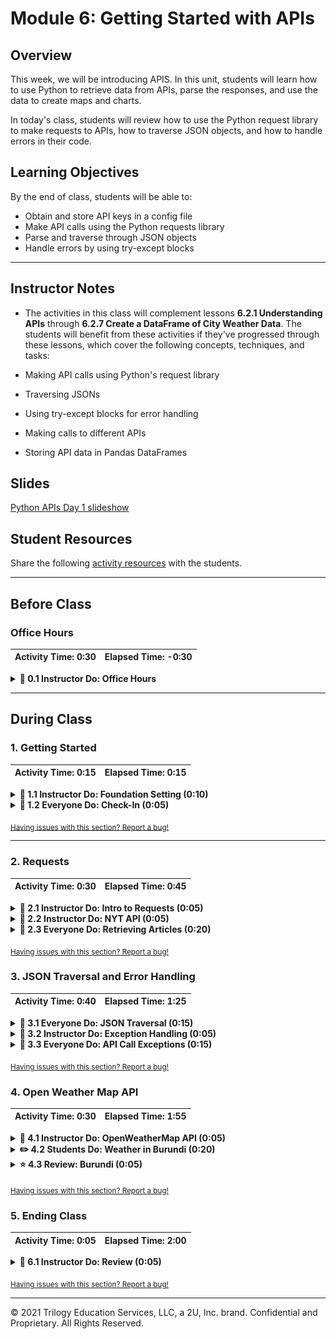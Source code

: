 # Module 6: Getting Started with APIs

## Overview

This week, we will be introducing APIS. In this unit, students will learn how to use Python to retrieve data from APIs, parse the responses, and use the data to create maps and charts.

In today's class, students will review how to use the Python request library to make requests to APIs, how to traverse JSON objects, and how to handle errors in their code.

## Learning Objectives

By the end of class, students will be able to:

* Obtain and store API keys in a config file
* Make API calls using the Python requests library
* Parse and traverse through JSON objects
* Handle errors by using try-except blocks

- - -

## Instructor Notes

* The activities in this class will complement lessons **6.2.1 Understanding APIs** through **6.2.7 Create a DataFrame of City Weather Data**. The students will benefit from these activities if they've progressed through these lessons, which cover the following concepts, techniques, and tasks:

 * Making API calls using Python's request library
 * Traversing JSONs
 * Using try-except blocks for error handling
 * Making calls to different APIs
 * Storing API data in Pandas DataFrames

## Slides
[Python APIs Day 1 slideshow](https://docs.google.com/presentation/d/1QCkmr1oyfhoaurWZ1ziVsRyrET-ZSfvgW2biYQyMUhw/edit?usp=sharing)

## Student Resources

Share the following [activity resources](https://2u-data-curriculum-team.s3.amazonaws.com/data-viz-online-lesson-plans/06-Lessons/6-1-Student_Resources.zip) with the students.

- - -

## Before Class

### Office Hours

| Activity Time:       0:30 |  Elapsed Time:      -0:30  |
|---------------------------|---------------------------|

<details>
  <summary><strong> 📣 0.1 Instructor Do: Office Hours</strong></summary>

* Before you begin class, hold office hours. Office hours should be driven by students. Encourage students to take full advantage of office hours by reminding them that this is their time to ask questions and get assistance from instructional staff as they learn new concepts.

* Expect that students may ask for assistance. For example:

  * Further review on a particular subject
  * Debugging assistance
  * Help with computer issues
  * Guidance with a particular tool

</details>

- - -

## During Class

### 1. Getting Started

| Activity Time:       0:15 |  Elapsed Time:      0:15  |
|---------------------------|---------------------------|

<details>
 <summary><strong>📣 1.1 Instructor Do: Foundation Setting (0:10)</strong></summary>

* Welcome students to class.

* Direct students to post individual questions in Slack to be addressed by you and/or your TAs at the end of class.

* Open the slideshow and use slides 1-11 to walk through the foundation setting with your class.

* **Big Picture:** This is an opportunity for students to zoom out and see the big picture of where they are in the program. Take a moment to mention some real-world examples that show the value of what they’re learning this week.

* **Boot Camp Pointers:** Talk through some of the key logistical items that will help students stay on track. This is an opportunity to speak to what students may need when they're at this particular point of the program.

* **This Week - Python APIs:** Talk through the key skills that students will learn this week.

 * Let the students know that they will set the foundation for an important skill: using third-party resources, such as the New York Times API and the OpenWeatherMap API, for data analysis.

* **This Week's Challenge:** Students will use the weather data they retrieve throughout this module to help update an application currently in beta testing. Students will add weather descriptions to the existing data, then ask beta testers to use input statements to filter data for their weather preferences; then, these preferences will be used to identify potential travel destinations and nearby hotels, which will be used to create a travel itinerary. Students will use the Google Maps Directions API to create a travel route and marker layer map for their users.

* **Career Connection:** Let students know that many of them will use the skills covered this week throughout their careers. It's important for them to know the "why." Give examples of when they may be used in work or when you’ve used those skills in your workplace.

* **How to Succeed This Week:** Remind your students that they may have moments of frustration this week as they begin the course, learn something new, and learn how to budget their time. These moments are great for deepening their knowledge. Use the slide material to outline some of the topics that they may find tricky in this module. Consider sharing something about your personal learning journey. It helps students recognize that everyone starts somewhere and that they are not alone.

* **Today's Objectives:** Now, outline the concepts that will be covered in today's lesson. Remind students that they can find the relevant activity files in the Getting Ready for Class page of their course content.

</details>

<details>
 <summary><strong>🎉  1.2 Everyone Do: Check-In (0:05)</strong></summary>

* Ask the class the following questions and call on students for answers:

   * **Q:** How are you feeling about your progress so far?

   * **A:** Let them know that we are starting to build their skillset. It’s also okay to feel overwhelmed as long as you don’t give up.

   * **Q:** How comfortable do you feel with this topic?

   * **A:** Let's do "fist to five" together. If you are not feeling confident, hold up a fist (0). If you feel very confident, hold up an open hand (5).

</details>

<sub>[Having issues with this section? Report a bug!](https://bit.ly/38pCoPK)</sub>

- - -

### 2. Requests

| Activity Time:       0:30 |  Elapsed Time:      0:45  |
|---------------------------|---------------------------|

<details>
 <summary><strong>📣 2.1 Instructor Do: Intro to Requests (0:05)</strong></summary>

* You can use slides 13-15 to accompany the beginning of this activity.

* Explain that for this class, we will use Python's `requests` library to interact with web servers.

* The `requests.get()` function is used to interact with a URL-based API query. It navigates to the URL and then attempts to retrieve the response from the webpage.

* In most cases, we can expect the `requests.get()` function to return a `response` object that contains the JSON (or some other highly parsable text format) response from the API.

* In order to interpret and analyze the `response` object, we will use the `.json()` function to interact with our other Python libraries.

* For this demonstration, open up [01-Ins_RequestsIntro/Ins_Requests_Demo.ipynb](Activities/01-Ins_RequestsIntro/Solved/Ins_Requests_Demo.ipynb) in Jupyter Notebook. As you go through the code, explain to the students:

   * `import requests` to pull the Requests library into Python. This will allow the code to make API calls and collect data from a server.

   * `import json` allows Python to pull in and parse JSON objects.

   * The `url` variable contains the SpaceX URL that the class visited within a string.

* Explain that `requests.get(url)` sends a `GET` request to the URL passed as a parameter. Remind students that this means that the program is _requesting_ the information stored at this URL.

   ![Basic Call](Images/01-RequestsIntro_BasicCall.png)

* Explain that `requests.get(url)` returns a response object containing a lot of information about the server's response, but it does not seem to include the JSON requested.

   ![Response Object](Images/01-RequestsIntro_ResponseObject.png)

* The `.json()` call must be used to convert that response object into the JSON format.

* Point out how the JSON response is contained within one massive block of text, which makes it very hard to understand or read through. We can address this by using the `json.dumps()` method to "pretty print" the response.

   ![Pretty Print](Images/01-RequestsIntro_PrettyPrint.png)

* Send out the notebook [01-Ins_RequestsIntro/Ins_Requests_Demo.ipynb](Activities/01-Ins_RequestsIntro/Solved/Ins_Requests_Demo.ipynb) for students to refer to later.

* Ask the class the following questions:

   * **Q:** Where was this used before?

   * **A:** Retrieving a response with the `get()` method was used in Lesson 6.2.4.

   * **Q:** How does this activity equip us for the Challenge?

   * **A:** We will need to perform an API call to the OpenWeatherMap API to retrieve information.

   * **Q:** What can we do if we don't completely understand this?

   * **A:** We can refer to the lessons and reach out to the instructional staff.

* Answer any questions before proceeding to the student activity.

</details>

<details>
 <summary><strong>📣 2.2 Instructor Do: NYT API (0:05)</strong></summary>

* Use slides 16-20 to accompany the beginning of this demonstration.

* Explain that this exercise explores a full-featured, "real-world" API: the New York Times article API.

* **Note:** The New York times API requires users to register for an API key. Students should have signed up for an API key prior to class because it may take a bit of time to receive one. You can walk through the process of acquiring an API key if some students still need to do so.

* First, create an account with NYT by filling out this [form](https://developer.nytimes.com/accounts/create).

   ![NYT Create Account](Images/11-NYT_account.png)

* Navigate to the index of the email used to sign up, and activate the account.

* **Note:** Make sure that students check their spam folder for the email from The New York Times article API.

* Navigate back to the [sign-in page](https://developer.nytimes.com/accounts/login) and log in with the newly created account.

* Once students have successfully made a NYT account and logged in, it's time to create an app and obtain an API key.

* From the drop down on the top right next to their email, click on **Apps**.

   ![select apps](Images/11-select_apps.png)

* Click on **+New App**.

* This will bring you to the app creation page. Give the app any name.

   ![Name app](Images/11-NYT_name_app.png)

* Scroll down to the **Article Search API** and select it.

   ![Article API](Images/11-article_api.png)

* Scroll back up to the top and click **Create**.

* After the app is created, you will be redirected to the app page, which contains the API key. Explain to students that they will use this key to interact with the NYT API.

   ![NYT API Key](Images/11-NYT_api_key.png)

* Send out the [documentation](https://developer.nytimes.com/docs/articlesearch-product/1/overview) for the NYT API, and briefly review some of its features.

   ![NYT Docs](Images/11-NYTApi_Docs.png)

* Try not to delve too deeply into the documentation at this point; part of the next activity should have students reading through it in order to uncover the query strings that they need to create.

* Explain that it is always a better idea to save your API keys in a separate config file from the scripts that use them.

* This adds security to your scripting/programming by dissociating your personal information from your analysis.

* As an added bonus, you can add all of your API keys from different sites into a single config file that your different API query scripts point to.

* Point out that it is critical that you **never** publish your config files/API keys on Github.

* Many sites have a bandwidth limit that can easily be exceeded if more than one user uses the same API key. Additionally, some sites charge the user for each query.

* Open the [02-Ins_NYTAPI/Ins_NYT_API.ipynb](Activities/02-Ins_NYTAPI/Solved/Ins_NYT_API.ipynb) demo within an IDE, then run the application while explaining each part of the code.

* Highlight the use of the `config.py` file to store the `api_key` and reiterate that API keys should not be uploaded to GitHub. Although this API key is free, some services charge past a certain usage point. Therefore, students should protect them from public view. Instruct students to add `config.py` to their `.gitignore` file, or create environment variables for all homework and projects they will be saving to a repo.

 ![NYT API Code](Images/11-NYTApi_Code.png)

* Answer any questions before proceeding to the student activity.

</details>

<details>
 <summary><strong>🎉 2.3 Everyone Do: Retrieving Articles (0:20)</strong></summary>

* In this activity, the students are asked to create an application that grabs articles from the NYT API, stores them within a list, and prints snippets of the articles to the screen.

* Open up [03-Evr_RetrieveArticles/Stu_Retrieve_Articles.ipynb](Activities/03-Evr_RetrieveArticles/Solved/Stu_Retrieve_Articles.ipynb) within the console and run the application, showing students what they will be attempting to create.

   ![Retrieve Articles - Output](Images/12-RetrieveArticles_Output.png)

* Make sure students can download and open the [instructions](Activities/03-Evr_RetrieveArticles/README.md) and the [starter notebook](Activities/03-Evr_RetrieveArticles/Unsolved/Evr_Retrieve_Articles.ipynb) for this activity.

* Review the instructions with the students, then let them work on their solutions for 10 minutes.

* When time is complete, open the [starter notebook](Activities/03-Evr_RetrieveArticles/Unsolved/Evr_Retrieve_Articles.ipynb) and ask for volunteers to help you write the code to retrieve article snippets and the `web_url`. If there are no volunteers, open [Evr_Retrieve_Articles.ipynb](Activities/03-Evr_RetrieveArticles/Solved/Evr_Retrieve_Articles.ipynb) in Jupyter Notebook, then walk through how to retrieve article snippets and print the results, making sure to explain the following:

* We use various query parameters to build the query URL, including  the `api-key` that allows the code to query the server and  `q` for the keyword to **q**uery on `begin_date` and `end_date`, both with format YYYYMMDD.

* Retrieve articles using a `GET` request and convert to a json. Then parse the JSON to get the article list.

   ```python
   # Retrieve articles
   articles = requests.get(query_url).json()
   articles_list = articles["response"]["docs"]
   ```

* Use a `for` loop to loop through the articles and print out the snippets.

   ```python
   for article in articles_list:
      print(f'A snippet from the article: {article["snippet"]}')
      print('---------------------------')
   ```

* Use a `for` loop again, but this time access the key `web_url` to print out the `web_url` for each article.

   ```python
   # Print the web_url of each stored article
   print("Your Reading List")
   for article in articles_list:
      print(article["web_url"])
   ```

* Once the article snippets have been printed, let the students continue for 5 minutes to try to retrieve 30 results for the bonus.

* When time is up, ask for a volunteer to share how they were able to print and retrieve 30 results. If there are no volunteers, open [Evr_Retrieve_Articles.ipynb](Activities/03-Evr_RetrieveArticles/Solved/Evr_Retrieve_Articles.ipynb) and explain the following:

* Explain that each API call retrieves 10 articles by default. Each group of articles is called a _page_.

* If we want more articles, we need to tell the API to respond with _different pages_.

* To do this, we simply append a `page` parameter, which is equal to the number of the page we want to retrieve.

* We build out our query string as before, but this time we add a new parameter for the page.

   ```python
   # loop through pages 0-2
   for page in range(0, 3):
      query_url = f"{url}api-key={api_key}&q={query}&begin_date={begin_date}&end_date={end_date}"
      # create query with page number
      query_url = f"{query_url}&page={str(page)}"
      articles = requests.get(query_url).json()
   ```

* We use `time.sleep(1)` to create an interval between queries to stay within the API limits and print out the results.

   ```python
   # Add a one second interval between queries to stay within API query limits
      time.sleep(1)
      # loop through the response and append each article to the list
      for article in articles["response"]["docs"]:
         articles_list.append(article)
   ```

* Send out the [Evr_Retrieve_Articles.ipynb](Activities/03-Evr_RetrieveArticles/Solved/Stu_Retrieve_Articles.ipynb) file for students to refer to later.

* Answer any questions before moving on to the next activity.

</details>

<sub>[Having issues with this section? Report a bug!](https://bit.ly/3i2qfDB)</sub>

### 3. JSON Traversal and Error Handling

| Activity Time:  0:40 |  Elapsed Time: 1:25  |
|----------------------|----------------------|

<details>
   <summary><strong>🎉 3.1 Everyone Do: JSON Traversal (0:15)</strong></summary>

* Use slides 1-5 to introduce the class to the activity.

* In this exercise, students will load in a JSON response file from YouTube and retrieve information related to the video by traversing the JSON.

* The students will work independently for the first 5-10 minutes before participating in student-led live coding.

* Open [04-Evr_JSONTraversalReview/youtube_response.json](Activities/04-Evr_JSONTraversalReview/Resources/youtube_response.json) with a text editor to show the class what JSON file they will be working with.

   ![JSON Traversal - YouTube Response](Images/01-JSONReview_JSON.png)

* Make sure students can download and open the [instructions](Activities/04-Evr_JSONTraversalReview/README.md), [JSON file](Activities/04-Evr_JSONTraversalReview/Resources/youtube_response.json), and the [starter notebook](Activities/04-Evr_JSONTraversalReview/Unsolved/Stu_JSON_Traversal.ipynb).

* Let students work on their solution in the main classroom for 5 minutes, then open up the [starter notebook](Activities/04-Evr_JSONTraversalReview/Unsolved/Stu_JSON_Traversal.ipynb) and ask for volunteers to help you code to retrieve the video's title.

* Next, have another volunteer help you code to retrieve the video's rating.

* Continue this process until the solution is complete.

   ![JSON Traversal Code](Images/01-JSONReview_Code.png)

* Send the students the [Stu_JSON_Traversal solution file](Activities/04-Evr_JSONTraversalReview/Solved/Evr_JSON_Traversal.ipynb) for them to review later.

* Answer any question before proceeding to the next activity.

</details>

<details>
   <summary><strong>📣 3.2 Instructor Do: Exception Handling (0:05)</strong></summary>

* Ask a student to explain what would happen if an application tried to look up a key within a dictionary that doesn't exist.

* If a simple key lookup is performed, such as `data["temp"]`, and the `"temp"` key doesn't exist, Python will throw an exception and terminate the program.

* Explain that this behavior makes sense in a basic application or script because the program may have incorrect/missing inputs.

 * However, when it comes to databases and API requests, missing values are very common. In these cases, our applications and scripts that use API calls are at risk of terminating prematurely.

* Point out that it does not make sense for an application to terminate itself just because a dictionary key doesn't exist. It would be much better to simply deal with the error than crash the app.

* Dealing with these kinds of errors is called exception handling, and thankfully Python has built-in tools to resolve these errors.

* Open [Ins_Exception.ipynb](Activities/05-Ins_ExceptionHandling/Solved/Ins_Exception.ipynb) within Jupyter Notebook to show how an exception error can be created.

* Point out that the `students` dictionary does not have a key for `"Jezebel"`. When the application tries to print `students["Jezebel"]`, Python will complain that the key doesn't exist.

* Run the code within the terminal to demonstrate the error.

   ![Exception Error](Images/07-Exception_Error.png)

* Open [Ins_ExceptionHandling.ipynb](Activities/05-Ins_ExceptionHandling/Solved/Ins_ExceptionHandling.ipynb) within Jupyter Notebook to show the class how to handle exception errors.

* Before discussing the code in detail, simply point out the `try`/ `except` keywords to the class. Briefly explain that these keywords let the application recover from errors like the one that killed the program before.

* Run the file to demonstrate that the final print statement executes, even though the `students["Jezebel"]` line throws an exception.

   ![Exception Error Handling](Images/07-Exception_DealtWith.png)

* Explain that `try` and `except` statements, like `for` and `if` statements, create new indented blocks.

* Python will try to run code in the `try` block, but if an exception arises, Python will then run the code inside the `except` block.

   ![Exception Handling Code](Images/07-Exception_Code.png)

* Take a moment to emphasize how powerful this is: `try-except` allows programmers to anticipate and recover from errors.

* Although optional, it is generally best practice to specify the exact errors to handle.

* In cases where the programmer wants to handle an error in a particular fashion, specifying the exception type is best practice.

* Especially in cases where a programmer wants to intercept any error, like for logging purposes, it is fine to catch a general exception.

* Students will know what exceptions to handle because the name of the exception that killed the program will be printed to the command line.

</details>

<details>
   <summary><strong>🎉 3.3 Everyone Do: API Call Exceptions (0:15)</strong></summary>

* In this exercise, as students make API calls, they’ll implement `try-except` blocks to narrow down a list of fictional characters to include only characters from Star Wars.

* The students will work independently for the first 5 minutes before participating in student-led live coding.

* Make sure the students can download and open the [instructions](Activities/06-Evr_API_Exceptions/README.md) and [starter notebook](Activities/06-Evr_API_Exceptions/Unsolved/api_exceptions.ipynb).

* Let the students work on their solution in the main classroom for 10 minutes, then open the [starter notebook](Activities/06-Evr_API_Exceptions/Unsolved/api_exceptions.ipynb) and ask for volunteers to help you code the `for` loop for each character and to create a search query.

* If there are no volunteers, open up [api_exceptions.ipnyb](Activities/06-Evr_API_Exceptions/Solved/api_exceptions.ipynb) in Jupyter Notebook, making sure to explain the following:

* Loop through each character in the list.

   ```python
   # Loop through each character
   for character in search_characters:
   ```

   * Make an API call for each character by appending the character to the URL.

   ```python
   # Create search query, make request and store in json
   query = url + character
   response = requests.get(query)
   response_json = response.json()
   ```

* Once the query has been created, let the students continue working for 5 minutes.

* When time is complete, ask for a volunteer to share their try-except blocks. If there are no volunteers, open up [api_exceptions.ipnyb](Activities/06-Evr_API_Exceptions/Solved/api_exceptions.ipynb) and run the code, making sure to explain the following:

* Use `try` to attempt to retrieve the height and mass of the character.

   ```python
   try:
      height.append(response_json['results'][0]['height'])
      mass.append(response_json['results'][0]['mass'])
      starwars_characters.append(character)
      print(f"{character} found! Appending stats")
   ```

* Use `except` to “pass” on characters that would return an error because they do not exist in the Star Wars Universe.

   ```python
   # Handle exceptions for characters not available in the Star Wars API
      except:
         # Append null values
         print("Character not found")
         pass
   ```

* Store the results in a DataFrame.

   ```python
   # Create DataFrame
   character_height = pd.DataFrame({
      'character': starwars_characters,
      'height': height,
      'mass': mass
   })
   character_height
   ```

* Send out the [api_exceptions.ipnyb](Activities/06-Evr_API_Exceptions/Solved/api_exceptions.ipynb) for students to refer to later.

* Ask the class the following questions and call on students for the answers:

   * **Q:** What would happen if every character was found in the API call?

   * **A:** The `except` block would not need to be run, since no error would have been triggered.

   * **Q:** What can we do if we don't completely understand this?

   * **A:** Review Lesson 6.3.6 Get the City Weather Data, where we use `try-except` blocks to handle invalid weather requests.

* Answer any question before proceeding to the next activity.

</details>

<sub>[Having issues with this section? Report a bug!](https://bit.ly/39kqcPM)</sub>

### 4. Open Weather Map API

| Activity Time:  0:30 |  Elapsed Time: 1:55  |
|----------------------|----------------------|

<details>
   <summary><strong>📣 4.1 Instructor Do: OpenWeatherMap API (0:05)</strong></summary>

* Explain that the next API that students will work with is the [OpenWeatherMap API](https://openweathermap.org/api), which provides various meteorological data for developers to use.

* Explain that, like the New York Times API, the OpenWeatherMap API requires users to [register](https://home.openweathermap.org/users/sign_up) for an API key.

* Briefly walk students through the [sign-up](https://home.openweathermap.org/users/sign_up) steps and make sure everyone has their API key in hand before moving on to the demonstration. **Note** Students should have signed up for an API key prior to class because it may take a bit of time to receive one. You can walk through the process of acquiring an API key if some students still need to do so.


   ![Getting an API Key is Easy](Images/03-OpenWeather_Signup.png)

* Remind students that it is good practice to use the `config.py` file to keep their api_keys private.

* Point out that the workflow for OpenWeatherAPI is the same as the other APIs we have previously covered.

* Open [Ins_OpenWeatherRequest.ipynb](Activities/07-Ins_OpenWeatherRequest/Solved/Ins_OpenWeatherRequest.ipynb) with Jupyter Notebook to show students what the application does.

   ![OpenWeather - Output](Images/03-OpenWeather_Output.png)

* Ask a student to explain what the question mark in the URL indicates, before explaining how the question mark represents the beginning of the query string.

* Ask a student to explain what they think the `query_url` is requesting before discussing how the `q` parameter allows the application to search for weather by city name.

* Ask a student to explain the logic of the rest of the file, and then explain how the rest of the file simply sends a `GET` request to the query URL, converts the response to JSON, and prints the result.

   ![OpenWeather - Code](Images/03-OpenWeather_Code.png)

* Ask the class the following questions:

   * **Q:** Where was this used before?

   * **A:** Interacting with the OpenWeatherMap API was used in Lesson 6.2.6.

   * **Q:** How does this activity equip us for the Challenge?

   * **A:** We will need to perform an API call to the OpenWeatherMap API to retrieve information.

   * **Q:** What can we do if we don't completely understand this?

   * **A:** We can refer to the lesson plan and reach out to the instructional staff.

</details>

<details>
   <summary><strong>✏️ 4.2 Students Do: Weather in Burundi (0:20)</strong></summary>

* **File:** [Stu_Burundi.ipynb](Activities/08-Stu_BurundiWeatherApp/Unsolved/Stu_Burundi.ipynb)

* **Instructions:** [README.md](Activities/08-Stu_BurundiWeatherApp/README.md)

* In this exercise, the students will be working with the OpenWeather API to create an application that provides the user with the current temperature in the largest city of Burundi.

* Before students complete this activity, show them the following image or [Stu_Burundi.ipynb](Activities/08-Stu_BurundiWeatherApp/Solved/Stu_Burundi.ipynb) in Jupyter Notebook so that students understand the expected output.

   ![Stu_Burundi Output](Images/04-Burundi_Output.png)

* Make sure the students can download and open the [instructions](Activities/08-Stu_BurundiWeatherApp/README.md) and [starter notebook](Activities/08-Stu_BurundiWeatherApp/Unsolved/Stu_Burundi.ipynb).

* Answer any questions before breaking the students out in groups.

* Divide students into groups of 3-5. They should work on the solution by themselves, but they can talk to others in their group to get tips.

* Let students know that they may be asked to share and walk through their work at the end of the activity.

</details>

<details>
   <summary><strong>⭐ 4.3 Review: Burundi  (0:05)</strong></summary>

* Once time is up, ask for volunteers to walk through their solution. Remind them that it is perfectly alright if they didn't finish the activity.

* To encourage participation, you can open the [starter notebook](Activities/08-Stu_BurundiWeatherApp/Unsolved/Stu_Burundi.ipynb) and ask students to help build the request URL.

* If there are no volunteers, open up [Stu_Burundi.ipynb](Activities/08-Stu_BurundiWeatherApp/Solved/Stu_Burundi.ipynb) in Jupyter Notebook and go over the solution file with the class, answering whatever questions students may have.

* Key points to cover when discussing this activity:

* When building the query URL, remind students that this is the most important part of making an API call because it determines what information will be returned by the request.

* The `units` query parameter: Remind students that they simply need to dig through documentation to find "options" like this. Encourage them to spend a lot of time reading the documentation of an API before writing code, as this will save them time.

   ![Burundi Code](Images/04-Burundi_Code.png)

* Send out [Stu_Burundi.ipynb](Activities/08-Stu_BurundiWeatherApp/Solved/Stu_Burundi.ipynb) for students to refer to later.

* Ask the class the following questions and call on students for the answers:

   * **Q:** How can we get the temperature in both Fahrenheit _and_ Celsius?

   * **A:** We create a list of units and loop through them while making a different API for each one and storing the results in a list. Then, we can access the list to print the results.

   * **Q:** What can we do if we don't completely understand this?

   * **A:** Review the Lesson 6.2.6 Get the City Weather Data.

* Answer any questions before ending class.


</details>

<sub>[Having issues with this section? Report a bug!](https://bit.ly/3q2PPLo)</sub>

### 5. Ending Class

| Activity Time:       0:05 |  Elapsed Time:      2:00  |
|---------------------------|---------------------------|

<details>
 <summary><strong>📣  6.1 Instructor Do: Review (0:05)</strong></summary>

* Before ending class, review the skills that were covered today and mention where in the module these skills are introduced.
 * Using the Python request library to make API calls was covered in **Lesson 6.2.3**.
 * Retrieving a response and getting data were covered in **Lesson 6.2.4**.
 * Parsing JSONS was covered in **Lesson 6.2.5**.
 * Try-except blocks were covered in **Lesson 6.2.6**.

* Answer any questions the students may have.

</details>

<sub>[Having issues with this section? Report a bug!](https://bit.ly/3pYAwDF)</sub>

- - -

© 2021 Trilogy Education Services, LLC, a 2U, Inc. brand.  Confidential and Proprietary.  All Rights Reserved.
